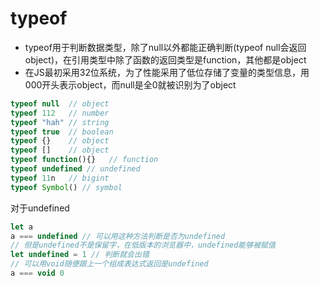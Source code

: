 # typeof

- typeof用于判断数据类型，除了null以外都能正确判断(typeof null会返回object)，在引用类型中除了函数的返回类型是function，其他都是object
- 在JS最初采用32位系统，为了性能采用了低位存储了变量的类型信息，用000开头表示object，而null是全0就被识别为了object

```javaScript
typeof null  // object
typeof 112   // number
typeof "hah" // string
typeof true  // boolean
typeof {}    // object
typeof []    // object
typeof function(){}   // function
typeof undefined // undefined
typeof 11n   // bigint
typeof Symbol() // symbol
```

对于undefined

```javaScript
let a
a === undefined // 可以用这种方法判断是否为undefined
// 但是undefined不是保留字，在低版本的浏览器中，undefined能够被赋值
let undefined = 1 // 判断就会出错
// 可以用void随便跟上一个组成表达式返回是undefined
a === void 0
```